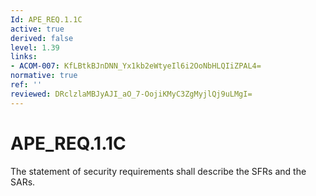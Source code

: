 ```yaml
---
Id: APE_REQ.1.1C
active: true
derived: false
level: 1.39
links:
- ACOM-007: KfLBtkBJnDNN_Yx1kb2eWtyeIl6i2OoNbHLQIiZPAL4=
normative: true
ref: ''
reviewed: DRclzlaMBJyAJI_aO_7-OojiKMyC3ZgMyjlQj9uLMgI=
---
```


# APE_REQ.1.1C

The statement of security requirements shall describe the SFRs and the SARs.